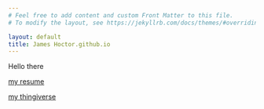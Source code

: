 ```yaml
---
# Feel free to add content and custom Front Matter to this file.
# To modify the layout, see https://jekyllrb.com/docs/themes/#overriding-theme-defaults

layout: default
title: James Hoctor.github.io
---
```


Hello there

[my resume](resume.pdf)

[my thingiverse](https://www.thingiverse.com/jehoctor/designs)
